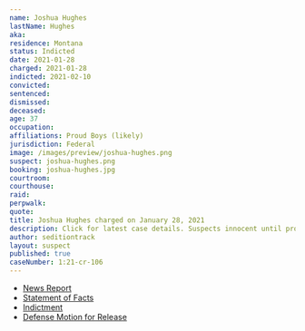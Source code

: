 ```yaml
---
name: Joshua Hughes
lastName: Hughes
aka:
residence: Montana
status: Indicted
date: 2021-01-28
charged: 2021-01-28
indicted: 2021-02-10
convicted: 
sentenced: 
dismissed: 
deceased:
age: 37
occupation:
affiliations: Proud Boys (likely)
jurisdiction: Federal
image: /images/preview/joshua-hughes.png
suspect: joshua-hughes.png
booking: joshua-hughes.jpg
courtroom:
courthouse:
raid:
perpwalk:
quote:
title: Joshua Hughes charged on January 28, 2021
description: Click for latest case details. Suspects innocent until proven guilty.
author: seditiontrack
layout: suspect
published: true
caseNumber: 1:21-cr-106
---
```

- [News Report](https://helenair.com/news/local/a-closer-look-at-the-east-helena-brothers-arrested-in-capitol-riot/article_0efda0dd-39e7-5650-8a5c-2ebdc03579b5.html)
- [Statement of Facts](https://www.justice.gov/opa/page/file/1364151/download)
- [Indictment](https://www.justice.gov/usao-dc/case-multi-defendant/file/1371626/download)
- [Defense Motion for Release](https://extremism.gwu.edu/sites/g/files/zaxdzs2191/f/Joshua%20Calvin%20Hughes%20Defense%20Motion%20to%20Amend%20Order%20of%20Detention.pdf)
